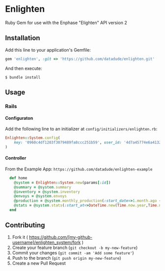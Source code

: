 
# Enlighten

Ruby Gem for use with the Enphase "Elighten" API version 2

## Installation

Add this line to your application's Gemfile:

```ruby
gem 'enlighten', :git => 'https://github.com/datadude/enlighten.git'
```

And then execute:

    $ bundle install


## Usage

### Rails
#### Configuraton

Add the following line to an initializer at `config/initializers/enlighten.rb`:

```ruby
Enlighten::System.config(
    key: '0960c4df1203f3079489fa8ccc251b59', user_id: '4d7a45774e6a41320a'
)
```

#### Controller

From the Example App: `https://github.com/datadude/enlighten-example`

```ruby
  def home
    @system = Enlighten::System.new(params[:id])
    @summary = @system.summary
    @inventory = @system.inventory
    @envoys = @system.envoys
    @production = @system.monthly_production(:start_date=>1.month.ago - 1.day)
    @stats = @system.stats(:start_at=>DateTime.new(Time.now.year,Time.now.month,Time.now.day,7,0), :end_at=>Time.now)
  end
```

## Contributing

1. Fork it ( https://github.com/[my-github-username]/enlighten_system/fork )
2. Create your feature branch (`git checkout -b my-new-feature`)
3. Commit your changes (`git commit -am 'Add some feature'`)
4. Push to the branch (`git push origin my-new-feature`)
5. Create a new Pull Request

